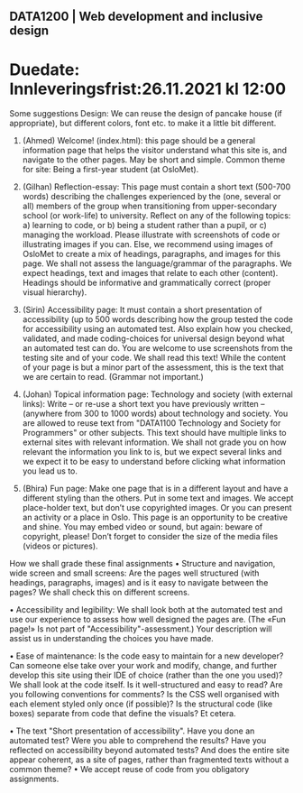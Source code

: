 ## DATA1200 | Web development and inclusive design 
# Duedate: Innleveringsfrist:26.11.2021 kl 12:00

Some suggestions
Design: We can reuse the design of pancake house (if appropriate), but different colors, font etc. to make it a little bit different.

1. (Ahmed) Welcome! (index.html): this page should be a general information page  that helps the visitor understand what this site is, and navigate to the  other pages. May be short and simple. Common theme for site: Being a  first-year student (at OsloMet). 

2. (Gilhan) Reflection-essay: This page must contain a short text (500-700 words) describing the challenges experienced by the (one, several or all)  members of the group when transitioning from upper-secondary school  (or work-life) to university. Reflect on any of the following topics: a) learning to code, or 
b) being a student rather than a pupil, or 
c) managing the workload. 
Please illustrate with screenshots of code or illustrating images if you  can. Else, we recommend using images of OsloMet to create a mix of  headings, paragraphs, and images for this page. We shall not assess the  language/grammar of the paragraphs. We expect headings, text and  images that relate to each other (content). Headings should be  informative and grammatically correct (proper visual hierarchy). 

3. (Sirin) Accessibility page: It must contain a short presentation of accessibility (up to 500 words describing how the group tested the code for  accessibility using an automated test. Also explain how you checked,  validated, and made coding-choices for universal design beyond what an  automated test can do. You are welcome to use screenshots from the  testing site and of your code. We shall read this text! While the content of  your page is but a minor part of the assessment, this is the text that we  are certain to read. (Grammar not important.) 

4. (Johan) Topical information page: Technology and society (with external links): Write – or re-use a short text you have previously written – (anywhere  from 300 to 1000 words) about technology and society. You are allowed  to reuse text from "DATA1100 Technology and Society for Programmers"  or other subjects. This text should have multiple links to external sites  with relevant information. We shall not grade you on how relevant the  information you link to is, but we expect several links and we expect it to  be easy to understand before clicking what information you lead us to. 

5. (Bhira) Fun page: Make one page that is in a different layout and have a  different styling than the others. Put in some text and images. We accept  place-holder text, but don’t use copyrighted images. Or you can present  an activity or a place in Oslo. This page is an opportunity to be creative  and shine. You may embed video or sound, but again: beware of  copyright, please! Don’t forget to consider the size of the media files  (videos or pictures). 


How we shall grade these final assignments 
• Structure and navigation, wide screen and small screens: Are the pages  well structured (with headings, paragraphs, images) and is it easy to  navigate between the pages? We shall check this on different screens. 

• Accessibility and legibility: We shall look both at the automated test and  use our experience to assess how well designed the pages are. (The  «Fun page!» Is not part of "Accessibility"-assessment.) Your description  will assist us in understanding the choices you have made. 

• Ease of maintenance: Is the code easy to maintain for a new developer?  Can someone else take over your work and modify, change, and further  develop this site using their IDE of choice (rather than the one you  used)? We shall look at the code itself. Is it well-structured and easy to  read? Are you following conventions for comments? Is the CSS well  organised with each element styled only once (if possible)? Is the  structural code (like boxes) separate from code that define the visuals?  Et cetera. 

• The text "Short presentation of accessibility". Have you done an  automated test? Were you able to comprehend the results? Have you  reflected on accessibility beyond automated tests? And does the entire  site appear coherent, as a site of pages, rather than fragmented texts  without a common theme? 
• We accept reuse of code from you obligatory assignments. 

